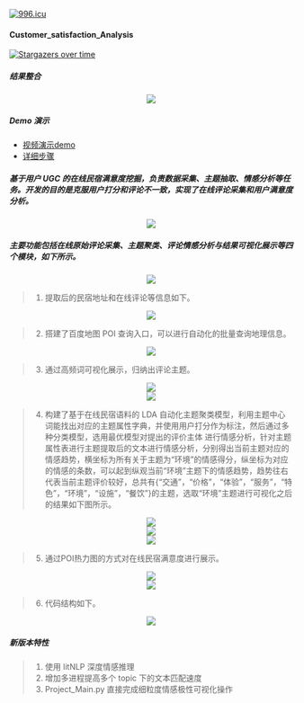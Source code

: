 [![996.icu](https://img.shields.io/badge/link-996.icu-red.svg)](https://996.icu)
#### Customer_satisfaction_Analysis 

[![Stargazers over time](https://starchart.cc/CarryChang/Customer_Satisfaction_Analysis.svg)](https://starchart.cc/CarryChang/Customer_Satisfaction_Analysis)

##### 结果整合
<div align=center><img  src="https://github.com/CarryChang/Customer_Satisfaction_Analysis/blob/master/pic/情感分析图.png"></div>

##### Demo 演示
  - [视频演示demo](https://github.com/CarryChang/C-CNN-for-Chinese-Sentiment-Analysis/blob/master/video/demo.mp4)
  - [详细步骤](https://www.lanqiao.cn/courses/2628)

##### 基于用户 UGC 的在线民宿满意度挖掘，负责数据采集、主题抽取、情感分析等任务。开发的目的是克服用户打分和评论不一致，实现了在线评论采集和用户满意度分析。

<div align=center><img  src="https://github.com/CarryChang/Customer_Satisfaction_Analysis/blob/master/pic/不一致.png"></div>

#####  主要功能包括在线原始评论采集、主题聚类、评论情感分析与结果可视化展示等四个模块，如下所示。

<div align=center><img  src="https://github.com/CarryChang/Customer_Satisfaction_Analysis/blob/master/pic/流程.png"></div>


>1.   提取后的民宿地址和在线评论等信息如下。

<div align=center><img  src="https://github.com/CarryChang/Customer_Satisfaction_Analysis/blob/master/pic/数据库.png"></div>

>2.   搭建了百度地图 POI 查询入口，可以进行自动化的批量查询地理信息。

<div align=center><img  src="https://github.com/CarryChang/Customer_Satisfaction_Analysis/blob/master/pic/地址.png"></div>

> 3.   通过高频词可视化展示，归纳出评论主题。

<div align=center><img  src="https://github.com/CarryChang/Customer_Satisfaction_Analysis/blob/master/pic/gaopin1.png"></div>
<div align=center><img  src="https://github.com/CarryChang/Customer_Satisfaction_Analysis/blob/master/pic/高频2.png"></div>

> 4.   构建了基于在线民宿语料的 LDA 自动化主题聚类模型，利用主题中心词能找出对应的主题属性字典，并使用用户打分作为标注，然后通过多种分类模型，选用最优模型对提出的评价主体 进行情感分析，针对主题属性表进行主题提取后的文本进行情感分析，分别得出当前主题对应的情感趋势，横坐标为所有关于主题为“环境”的情感得分，纵坐标为对应的情感的条数，可以起到纵观当前“环境”主题下的情感趋势，趋势往右代表当前主题评价较好，总共有{“交通”，“价格”，“体验”，“服务”，“特色”，“环境”，“设施”，“餐饮”}的主题，选取“环境”主题进行可视化之后的结果如下图所示。

<div align=center><img  src="https://github.com/CarryChang/Customer_Satisfaction_Analysis/blob/master/pic/lda_topic_select.png"></div>
<div align=center><img  src="https://github.com/CarryChang/Customer_Satisfaction_Analysis/blob/master/pic/lda_topic_select1.png"></div>
<div align=center><img  src="https://github.com/CarryChang/Customer_Satisfaction_Analysis/blob/master/pic/主题.png"></div>

> 5.   通过POI热力图的方式对在线民宿满意度进行展示。

<div align=center><img  src="https://github.com/CarryChang/Customer_Satisfaction_Analysis/blob/master/pic/poi可视化.png"></div>
<div align=center><img  src="https://github.com/CarryChang/Customer_Satisfaction_Analysis/blob/master/pic/poi打分.png"></div>

> 6.   代码结构如下。

<div align=center><img  src="https://github.com/CarryChang/Customer_Satisfaction_Analysis/blob/master/pic/结构1.png"></div>

#####  新版本特性
> 1. 使用 litNLP 深度情感推理
> 2. 增加多进程提高多个 topic 下的文本匹配速度
> 3. Project_Main.py 直接完成细粒度情感极性可视化操作
